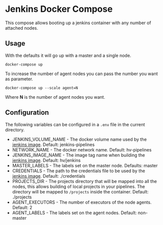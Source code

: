 # Jenkins Docker Compose
This compose allows booting up a jenkins container with any number of attached nodes.

## Usage
With the defaults it will go up with a master and a single node.

```console
docker-compose up
```

To increase the number of agent nodes you can pass the number you want as parameter.

```console
docker-compose up --scale agent=N
```

Where **N** is the number of agent nodes you want.

## Configuration
The following variables can be configured in a `.env` file in the current directory.

- JENKINS_VOLUME_NAME - The docker volume name used by the [jenkins image](../../jenkins). Default: jenkins-pipelines
- NETWORK_NAME - The docker network name. Default: hv-pipelines
- JENKINS_IMAGE_NAME - The image tag name when building the [jenkins image](../../jenkins). Default: hv/jenkins
- MASTER_LABELS - The labels set on the master node. Defaults: master
- CREDENTIALS - The path to the credentials file to be used by the [jenkins image](../../jenkins). Default: ./credentials
- PROJECTS_DIR - The projects directory that will be mapped into all the nodes, this allows building 
of local projects in your pipelines. The directory will be mapped to `/projects` inside the container. Default: ./projects
- AGENT_EXECUTORS - The number of executors of the node agents. Default: 2
- AGENT_LABELS - The labels set on the agent nodes. Default: non-master